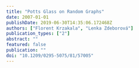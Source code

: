 ```yaml
---
title: "Potts Glass on Random Graphs"
date: 2007-01-01
publishDate: 2019-06-30T14:35:06.172468Z
authors: ["Florent Krzakala", "Lenka Zdeborová"]
publication_types: ["2"]
abstract: ""
featured: false
publication: ""
doi: "10.1209/0295-5075/81/57005"
---
```


